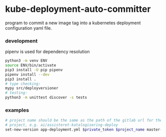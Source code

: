 kube-deployment-auto-committer
==============================

program to commit a new image tag into a kubernetes deployment configuration
yaml file.

### development ###
pipenv is used for dependency resolution
```bash
python3 -m venv ENV
source ENV/bin/activate
pip3 install -U pip pipenv
pipenv install --dev
pip3 install .
# type checking:
mypy src/deployversioner
# testing:
python3 -m unittest discover -s tests
```

### examples ###
```bash
# project name should be the same as the path of the gitlab url for the
# project, e.g. ai/assisteret-katalogisering-deploy
set-new-version app-deployment.yml $private_token $project_name master-9 -b staging
```
